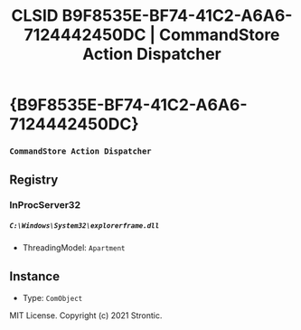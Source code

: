 ﻿---
title: "CLSID B9F8535E-BF74-41C2-A6A6-7124442450DC | CommandStore Action Dispatcher"
excerpt: What is COM-Object CLSID B9F8535E-BF74-41C2-A6A6-7124442450DC?
---

# {B9F8535E-BF74-41C2-A6A6-7124442450DC}

### `CommandStore Action Dispatcher`

## Registry


### InProcServer32

##### `C:\Windows\System32\explorerframe.dll`
* ThreadingModel: `Apartment`

## Instance

* Type: `ComObject`

MIT License. Copyright (c) 2021 Strontic.


